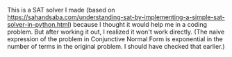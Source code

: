 This is a SAT solver I made (based on
https://sahandsaba.com/understanding-sat-by-implementing-a-simple-sat-solver-in-python.html)
because I thought it would help me in a coding problem. But after
working it out, I realized it won't work directly. (The naive
expression of the problem in Conjunctive Normal Form is exponential in
the number of terms in the original problem. I should have checked
that earlier.)